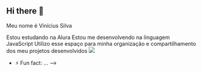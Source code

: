 ## Hi there 👋

Meu nome é Vinícius Silva

Estou estudando na Alura
Estou me desenvolvendo na linguagem JavaScript
Utilizo esse espaço para minha organização e compartilhamento dos meu projetos desenvolvidos
![](https://www.google.com/url?sa=i&url=https%3A%2F%2Fbr.pinterest.com%2Fpin%2F546413367292439512%2F&psig=AOvVaw0iOAj6yXV-1k3TRs93QkmD&ust=1718114949274000&source=images&cd=vfe&opi=89978449&ved=0CA8QjRxqFwoTCOCuq4yb0YYDFQAAAAAdAAAAABAa)

- ⚡ Fun fact: ...
-->
